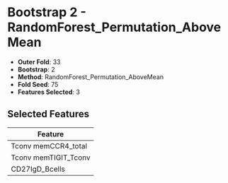 # Bootstrap 2 - RandomForest_Permutation_AboveMean

- **Outer Fold**: 33
- **Bootstrap**: 2
- **Method**: RandomForest_Permutation_AboveMean
- **Fold Seed**: 75
- **Features Selected**: 3

## Selected Features

| Feature |
|---------|
| Tconv memCCR4_total |
| Tconv memTIGIT_Tconv |
| CD27IgD_Bcells |

